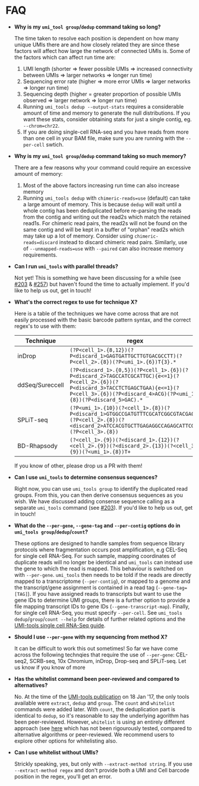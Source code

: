 # FAQ
 - **Why is my `umi_tool group`/`dedup` command taking so long?**

	The time taken to resolve each position is dependent on how many unique UMIs there are and how closely related they are since these factors will affect how large the network of connected UMIs is. Some of the factors which can affect run time are:
   1. UMI length (shorter => fewer possible UMIs => increased connectivity between UMIs => larger networks => longer run time)
   2. Sequencing error rate (higher => more error UMIs => larger networks => longer run time)
   3. Sequencing depth (higher = greater proportion of possible UMIs observed => larger network => longer run time)
   4. Running `umi_tools dedup --output-stats` requires a considerable amount of time and memory to generate the null distributions. If you want these stats, consider obtaining stats for just a single contig, eg. `--chrom=chr22`.
   5. If you are doing single-cell RNA-seq and you have reads from more than one cell in your BAM file, make sure you are running with the `--per-cell` swtich.

- **Why is my `umi_tool group`/`dedup` command taking so much memory?**

	There are a few reasons why your command could require an excessive amount of memory:
   1. Most of the above factors increasing run time can also increase memory
   2. Running `umi_tools dedup` with `chimeric-reads=use` (default) can take a large amount of memory. This is because `dedup` will wait until a whole contig has been deduplicated before re-parsing the reads from the contig and writing out the read2s which match the retained read1s. For chimeric read pairs, the read2s will not be found on the same contig and will be kept in a buffer of "orphan" read2s which may take up a lot of memory. Consider using `chimeric-reads=discard` instead to discard chimeric read pairs. Similarly, use of `--unmapped-reads=use` with `--paired` can also increase memory requirements.

 - **Can I run `umi_tools` with parallel threads?**

	Not yet! This is something we have been discussing for a while (see [#203](https://github.com/CGATOxford/UMI-tools/issues/203) & [#257](https://github.com/CGATOxford/UMI-tools/issues/257)) but haven't found the time to actually implement. If you'd like to help us out, get in touch!

- **What's the correct regex to use for technique X?**

	Here is a table of the techniques we have come across that are not easily processed with the basic barcode pattern syntax, and the correct regex's to use with them:

   | Technique | regex |
   | --------- | ------ |
   | inDrop    | `(?P<cell_1>.{8,12})(?P<discard_1>GAGTGATTGCTTGTGACGCCTT)(?P<cell_2>.{8})(?P<umi_1>.{6})T{3}.*` |
   | ddSeq/Sureccell | `(?P<discard_1>.{0,5})(?P<cell_1>.{6})(?P<discard_2>TAGCCATCGCATTGC){e<=1}(?P<cell_2>.{6})(?P<discard_3>TACCTCTGAGCTGAA){e<=1}(?P<cell_3>.{6})(?P<discard_4>ACG)(?P<umi_1>.{8})(?P<discard_5>GAC).*` |
   | SPLiT-seq | `(?P<umi_1>.{10})(?<cell_1>.{8})(?P<discard_1>GTGGCCGATGTTTCGCATCGGCGTACGACT)(?P<cell_2>.{8})(?<discard_2>ATCCACGTGCTTGAGAGGCCAGAGCATTCG)(?P<cell_3>.{8})` |
   | BD-Rhapsody | `(?<cell_1>.{9})(?<discard_1>.{12})(?<cell_2>.{9})(?<discard_2>.{13})(?<cell_3>.{9})(?<umi_1>.{8})T+` |

   If you know of other, please drop us a PR with them!

- **Can I use `umi_tools` to determine consensus sequences?**

	Right now, you can use `umi_tools group` to identify the duplicated read groups. From this, you can then derive consensus sequences as you wish. We have discussed adding consense sequence calling as a separate `umi_tools` command (see [#203](https://github.com/CGATOxford/UMI-tools/issues/181)). If you'd like to help us out, get in touch!

- **What do the `--per-gene`, `--gene-tag` and `--per-contig` options do in `umi_tools group`/`dedup`/`count`?**

	These options are designed to handle samples from sequence library protocols where fragmentation occurs post amplification, e.g CEL-Seq for single cell RNA-Seq. For such sample, mapping coordinates of duplicate reads will no longer be identical and `umi_tools` can instead use the gene to which the read is mapped. This behaviour is switched on with `--per-gene`. `umi_tools` then needs to be told if the reads are directly mapped to a transcriptome (`--per-contig`), or mapped to a genome and the transcript/gene assignment is contained in a read tag (`--gene-tag=[TAG]`). If you have assigned reads to transcripts but want to use the gene IDs to determine UMI groups, there is a further option to provide a file mapping transcript IDs to gene IDs (`--gene-transcript-map`). Finally, for single cell RNA-Seq, you must specify `--per-cell`. See `umi_tools dedup`/`group`/`count --help` for details of further related options and the [UMI-tools single cell RNA-Seq guide](https://github.com/CGATOxford/UMI-tools/blob/%7BTS%7D-AddFAQ/doc/Single_cell_tutorial.md).

- **Should I use `--per-gene` with my sequencing from method X?**

	It can be difficult to work this out sometimes! So far we have come across the following technqies that require the use of `--per-gene`: CEL-seq2, SCRB-seq, 10x Chromium, inDrop, Drop-seq and SPLiT-seq. Let us know if you know of more

- **Has the whitelist command been peer-reviewed and compared to alternatives?**

	No. At the time of the [UMI-tools publication](http://genome.cshlp.org/content/early/2017/01/18/gr.209601.116.abstract`) on 18 Jan '17, the only tools available were `extract`, `dedup` and `group`. The `count` and `whitelist` commands were added later. With `count`, the deduplication part is identical to `dedup`, so it's reasonable to say the underlying agorithm has been peer-reviewed. However, `whitelist` is using an entirely different approach (see [here](https://github.com/CGATOxford/UMI-tools/pull/317) which has not been rigourously tested, compared to alternative algorithms or peer-reviewed. We recommend users to explore other options for whitelisting also.
        
- **Can I use whitelist without UMIs?**

	Strickly speaking, yes, but only with `--extract-method string`. If you use `--extract-method regex` and don't provide both a UMI and Cell barcode position in the regex, you'll get an error.


